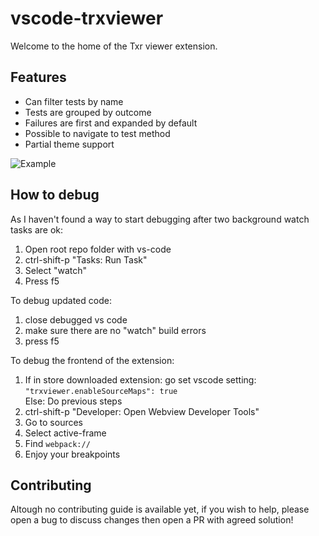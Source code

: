 

# vscode-trxviewer

Welcome to the home of the Txr viewer extension.

## Features

- Can filter tests by name
- Tests are grouped by outcome
- Failures are first and expanded by default
- Possible to navigate to test method 
- Partial theme support

![Example](/raw/main/src/vscode-trxviewer/images/example.png)

## How to debug
As I haven't found a way to start debugging after two background watch tasks are ok:

1. Open root repo folder with vs-code
2. ctrl-shift-p "Tasks: Run Task"
3. Select "watch"
4. Press f5

To debug updated code: 
1. close debugged vs code
2. make sure there are no "watch" build errors 
3. press f5

To debug the frontend of the extension: 
1. If in store downloaded extension: go set vscode setting: `"trxviewer.enableSourceMaps": true`
   <br>
   Else: Do previous steps
3. ctrl-shift-p "Developer: Open Webview Developer Tools"
4. Go to sources
5. Select active-frame
6. Find `webpack://`
7. Enjoy your breakpoints

## Contributing 
Altough no contributing guide is available yet, if you wish to help, please open a bug to discuss changes then open a PR with agreed solution!